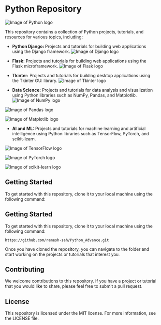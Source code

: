 # Python Repository

![Image of Python logo](https://brandslogos.com/wp-content/uploads/images/large/python-logo.png)

This repository contains a collection of Python projects, tutorials, and resources for various topics, including:

* **Python Django:** Projects and tutorials for building web applications using the Django framework.
![Image of Django logo](https://www.djangoproject.com/m/img/logos/django-logo-positive.svg)

* **Flask:** Projects and tutorials for building web applications using the Flask microframework.
![Image of Flask logo](https://upload.wikimedia.org/wikipedia/commons/thumb/b/bf/Flask_logo.svg/1200px-Flask_logo.svg.png)

* **Tkinter:** Projects and tutorials for building desktop applications using the Tkinter GUI library.
![Image of Tkinter logo](https://upload.wikimedia.org/wikipedia/commons/thumb/c/c1/Tkinter_logo.svg/1200px-Tkinter_logo.svg.png)

* **Data Science:** Projects and tutorials for data analysis and visualization using Python libraries such as NumPy, Pandas, and Matplotlib.
![Image of NumPy logo](https://upload.wikimedia.org/wikipedia/commons/thumb/d/d7/NumPy_logo.svg/1200px-NumPy_logo.svg.png)

![Image of Pandas logo](https://upload.wikimedia.org/wikipedia/commons/thumb/9/9a/Pandas_logo.svg/1200px-Pandas_logo.svg.png)

![Image of Matplotlib logo](https://upload.wikimedia.org/wikipedia/commons/thumb/2/22/Matplotlib_logo.svg/1200px-Matplotlib_logo.svg.png)

* **AI and ML:** Projects and tutorials for machine learning and artificial intelligence using Python libraries such as TensorFlow, PyTorch, and scikit-learn.

![Image of TensorFlow logo](https://upload.wikimedia.org/wikipedia/commons/thumb/9/9e/TensorFlow_logo.svg/1200px-TensorFlow_logo.svg.png)

![Image of PyTorch logo](https://upload.wikimedia.org/wikipedia/commons/thumb/9/9a/PyTorch_logo.svg/1200px-PyTorch_logo.svg.png)

![Image of scikit-learn logo](https://upload.wikimedia.org/wikipedia/commons/thumb/5/5f/Scikit_learn_logo.svg/1200px-Scikit_learn_logo.svg.png)


## Getting Started

To get started with this repository, clone it to your local machine using the following command:

## Getting Started

To get started with this repository, clone it to your local machine using the following command:
```
https://github.com/ramesh-sah/Python_Advance.git
```
Once you have cloned the repository, you can navigate to the folder and start working on the projects or tutorials that interest you.

## Contributing

We welcome contributions to this repository. If you have a project or tutorial that you would like to share, please feel free to submit a pull request.

## License

This repository is licensed under the MIT license. For more information, see the LICENSE file.
